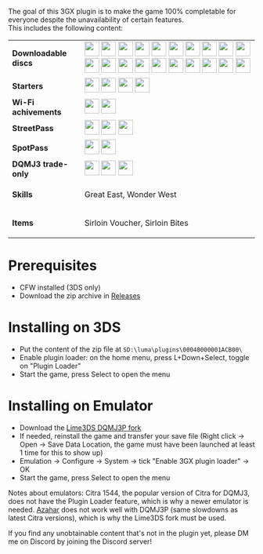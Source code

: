The goal of this 3GX plugin is to make the game 100% completable for everyone despite the unavailability of certain features.<br>
This includes the following content:<br>

<table>
  <tr style="height:30px;">
    <td><strong>Downloadable discs</strong></td>
    <td>
      <img src="https://i.postimg.cc/J7pyV5KT/Premium-Slime.png" width="30" height="30">
      <img src="https://i.postimg.cc/BZzqBYmG/Slider-Girl.png" width="30" height="30">
      <img src="https://i.postimg.cc/fb5stBVp/Slider-Hero.png" width="30" height="30">
      <img src="https://i.postimg.cc/8cfgYGZg/Slydark-the-Reaper.png" width="30" height="30">
      <img src="https://i.postimg.cc/CxxpybP4/Gomechan.png" width="30" height="30">
      <img src="https://i.postimg.cc/fRrF6p0w/Dimentional-Dragon.png" width="30" height="30">
      <img src="https://i.postimg.cc/wTWbmZ2h/Arcion-the-Divine-Horse.png" width="30" height="30">
      <img src="https://i.postimg.cc/NfPpMTGD/Conklave-I-and-II.png" width="30" height="30">
      <img src="https://i.postimg.cc/HxHtK93Y/Conklave-III.png" width="30" height="30">
      <img src="https://i.postimg.cc/QCYkFGDC/Conklave-IV.png" width="30" height="30">
      <img src="https://i.postimg.cc/N0861rtW/Conklave-VIII.png" width="30" height="30">
      <img src="https://i.postimg.cc/15J5NmbJ/Management-Terminal-Q484.png" width="30" height="30">
      <img src="https://i.postimg.cc/5y9Wxv91/Tycho.png" width="30" height="30">
      <img src="https://i.postimg.cc/8CdYj50C/Kukri.png" width="30" height="30">
      <img src="https://i.postimg.cc/QCCY4qxB/God.png" width="30" height="30">
      <img src="https://i.postimg.cc/GmG75trj/Leokid.png" width="30" height="30">
      <img src="https://i.postimg.cc/hPF3bVRG/Demon-Warrior-Lugius.png" width="30" height="30">
      <img src="https://i.postimg.cc/wTd0sHDy/Demon-Warrior-Vera.png" width="30" height="30">
      <img src="https://i.postimg.cc/t4B5fxwW/Demon-King-Omd-Lex.png" width="30" height="30">
      <img src="https://i.postimg.cc/fRSyn4gC/Ardalara.png" width="30" height="30">
    </td>
  </tr>
  <tr style="height:30px;">
    <td><strong>Starters</strong></td>
    <td>
      <img src="https://i.postimg.cc/c4VL093c/Slider-Kids.png" width="30" height="30">
      <img src="https://i.postimg.cc/4dT8Gg4T/Poon.png" width="30" height="30">
      <img src="https://i.postimg.cc/nrTZ72SC/Zoma-s-Devil.png" width="30" height="30">
      <img src="https://i.postimg.cc/6pFKdycL/Starkers.png" width="30" height="30">
    </td>
  </tr>
  <tr style="height:30px;">
    <td><strong>Wi-Fi achivements</strong></td>
    <td>
      <img src="https://i.postimg.cc/MTpw9ZYG/fluffy.png" width="30" height="30">
      <img src="https://i.postimg.cc/rybT9kR8/scruffy.png" width="30" height="30">
    </td>
  </tr>
  <tr style="height:30px;">
    <td><strong>StreetPass</strong></td>
    <td>
      <img src="https://i.postimg.cc/ydXLYbW3/Bevingo-Satan.png" width="30" height="30">
      <img src="https://i.postimg.cc/gJYv4kkr/Sagittar.png" width="30" height="30">
      <img src="https://i.postimg.cc/mZP0Sbcm/Robbin-Ladies.png" width="30" height="30">
    </td>
  </tr>
  <tr style="height:30px;">
    <td><strong>SpotPass</strong></td>
    <td>
      <img src="https://i.postimg.cc/9QY0bP4t/King-Healslime.png" width="30" height="30">
      <img src="https://i.postimg.cc/FR59Q7Js/Dark-Lord-Valaat.png" width="30" height="30">
    </td>
  </tr>
  <tr style="height:30px;">
    <td><strong>DQMJ3 trade-only</strong></td>
    <td>
      <img src="https://i.postimg.cc/MHg5s2F4/J3-Rebel-Axel.png" width="30" height="30">
      <img src="https://i.postimg.cc/MKjdnHc8/J3-Rebel-Wing.png" width="30" height="30">
      <img src="https://i.postimg.cc/C1Qs1pS1/J3-Rebel-Marine.png" width="30" height="30">
    </td>
  </tr>
  <tr style="height:30px;">
    <td><strong>Skills</strong></td>
    <td>
      <p>Great East, Wonder West</p>
    </td>
  </tr>
  <tr style="height:30px;">
    <td><strong>Items</strong></td>
    <td>
      <p>Sirloin Voucher, Sirloin Bites</p>
    </td>
  </tr>
</table>

# Prerequisites
- CFW installed (3DS only)
- Download the zip archive in [Releases](https://github.com/Anthcny144/DQMJ3P-unobtainable-monsters/releases)

# Installing on 3DS
- Put the content of the zip file at `SD:\luma\plugins\00040000001ACB00\`
- Enable plugin loader: on the home menu, press L+Down+Select, toggle on "Plugin Loader"
- Start the game, press Select to open the menu

# Installing on Emulator
- Download the [Lime3DS DQMJ3P fork](https://github.com/Lurpigi/lime3ds-dqmj3p/releases)
- If needed, reinstall the game and transfer your save file (Right click -> Open -> Save Data Location, the game must have been launched at least 1 time for this to show up)
- Emulation -> Configure -> System -> tick "Enable 3GX plugin loader" -> OK
- Start the game, press Select to open the menu

Notes about emulators: Citra 1544, the popular version of Citra for DQMJ3, does not have the Plugin Loader feature, which is why a newer emulator is needed. [Azahar](https://azahar-emu.org) does not work well with DQMJ3P (same slowdowns as latest Citra versions), which is why the Lime3DS fork must be used.<br>

If you find any unobtainable content that's not in the plugin yet, please DM me on Discord by joining the Discord server!